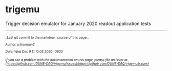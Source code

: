 # trigemu
Trigger decision emulator for January 2020 readout application tests

-----

<font size="1">
_Last git commit to the markdown source of this page:_


_Author: jcfreeman2_

_Date: Wed Dec 9 11:10:03 2020 -0600_

_If you see a problem with the documentation on this page, please file an Issue at [https://github.com/DUNE-DAQ/trigemu/issues](https://github.com/DUNE-DAQ/trigemu/issues)_
</font>
